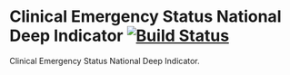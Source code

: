 # Clinical Emergency Status National Deep Indicator [![Build Status](https://travis-ci.com/YeonhoYeo/cesndi-project.svg?token=s27cY24LUEHv3qTpkaS3&branch=master)](https://travis-ci.com/YeonhoYeo/cesndi-project)
Clinical Emergency Status National Deep Indicator.
